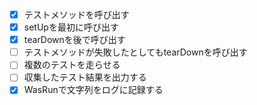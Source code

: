 - [x] テストメソッドを呼び出す
- [x] setUpを最初に呼び出す
- [x] tearDownを後で呼び出す
- [ ] テストメソッドが失敗したとしてもtearDownを呼び出す
- [ ] 複数のテストを走らせる
- [ ] 収集したテスト結果を出力する
- [x] WasRunで文字列をログに記録する

